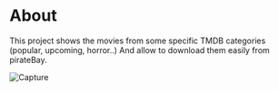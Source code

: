 # About

This project shows the movies from some specific TMDB categories (popular, upcoming, horror..)
And allow to download them easily from pirateBay.

![Capture](https://github.com/gcrieloue-main/watch-tonight/blob/master/capture.jpg?raw=true)
